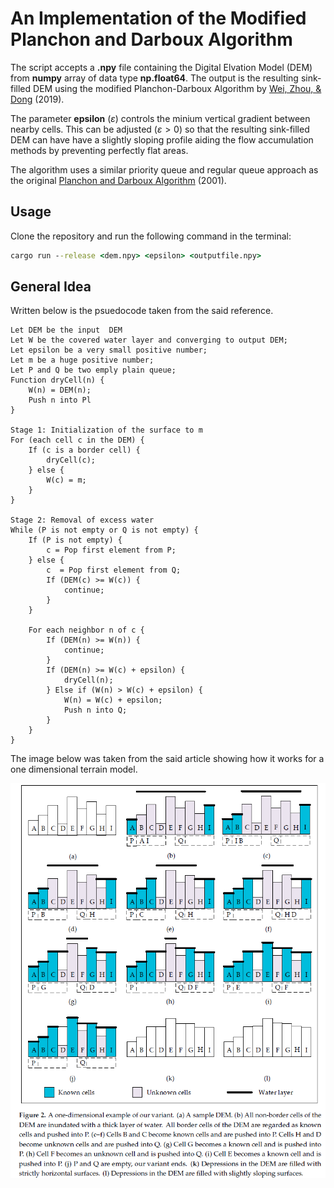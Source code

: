 # An Implementation of the Modified Planchon and Darboux Algorithm

The script accepts a **.npy** file containing the Digital Elvation Model (DEM) from **numpy** array of data type **np.float64**. The output is the resulting sink-filled DEM using the modified Planchon-Darboux Algorithm by [Wei, Zhou, & Dong](https://www.mdpi.com/2220-9964/8/4/164) (2019).

The parameter **epsilon** ($\varepsilon$) controls the minium vertical gradient between nearby cells. This can be adjusted ($\varepsilon > 0$) so that the resulting sink-filled DEM can have have a slightly sloping profile aiding the flow accumulation methods by preventing perfectly flat areas.

The algorithm uses a similar priority queue and regular queue approach as the original [Planchon and Darboux Algorithm](https://www.sciencedirect.com/science/article/abs/pii/S0341816201001643) (2001).

## Usage
Clone the repository and run the following command in the terminal:
```cmd
cargo run --release <dem.npy> <epsilon> <outputfile.npy>
```

## General Idea
Written below is the psuedocode taken from the said reference.


```
Let DEM be the input  DEM
Let W be the covered water layer and converging to output DEM;
Let epsilon be a very small positive number;
Let m be a huge positive number;
Let P and Q be two emply plain queue;
Function dryCell(n) {
    W(n) = DEM(n);
    Push n into Pl
}

Stage 1: Initialization of the surface to m
For (each cell c in the DEM) {
    If (c is a border cell) {
        dryCell(c);
    } else {
        W(c) = m;
    }
}

Stage 2: Removal of excess water
While (P is not empty or Q is not empty) {
    If (P is not empty) {
        c = Pop first element from P;
    } else {
        c  = Pop first element from Q;
        If (DEM(c) >= W(c)) {
            continue;
        }
    }

    For each neighbor n of c {
        If (DEM(n) >= W(n)) {
            continue;
        }
        If (DEM(n) >= W(c) + epsilon) {
            dryCell(n);
        } Else if (W(n) > W(c) + epsilon) {
            W(n) = W(c) + epsilon;
            Push n into Q;
        }
    }
}
```

The image below was taken from the said article showing how it works for a one dimensional terrain model.

![](./images/onedimensional.png)



